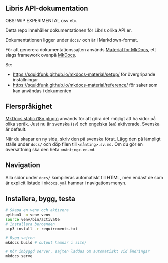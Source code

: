 ## Libris API-dokumentation

OBS! WIP EXPERIMENTAL osv etc.

Detta repo innehåller dokumentationen för Libris olika API:er.

Dokumentationen ligger under `docs/` och är i Markdown-format.

För att generera dokumentationssajten används [Material for MkDocs](https://squidfunk.github.io/mkdocs-material/), ett slags framework ovanpå [MkDocs](https://www.mkdocs.org/).

Se:

* https://squidfunk.github.io/mkdocs-material/setup/ för övergripande inställningar
* https://squidfunk.github.io/mkdocs-material/reference/ för saker som kan användas i dokumenten

## Flerspråkighet

[MkDocs static i18n plugin](https://github.com/ultrabug/mkdocs-static-i18n) används för att göra det möjligt att ha sidor på olika språk. Just nu är svenska (`sv`) och engelska (`en`) aktiverade. Svenska är default.

När du skapar en ny sida, skriv den på svenska först. Lägg den på lämpligt ställe under `docs/` och döp filen till `<nånting>.sv.md`. Om du gör en översättning ska den heta `<nånting>.en.md`.

## Navigation

Alla sidor under `docs/` kompileras automatiskt till HTML, men endast de som är explicit listade i `mkdocs.yml` hamnar i navigationsmenyn.

## Installera, bygg, testa

```bash
# Skapa en venv och aktivera
python3 -m venv venv
source venv/bin/activate
# Installera beroenden
pip3 install -r requirements.txt

# Bygg sajten
mkdocs build # output hamnar i site/

# Kör inbyggd server, sajten laddas om automatiskt vid ändringar
mkdocs serve
```
